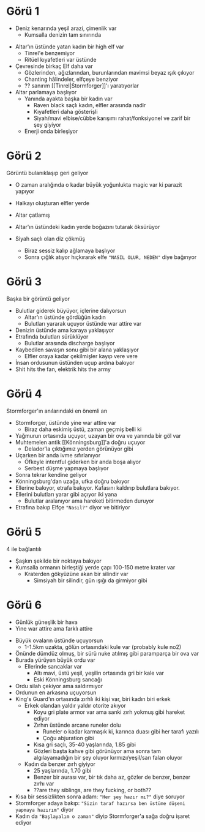  
  
# Görü 1  
- Deniz kenarında yeşil arazi, çimenlik var  
	- Kumsalla denizin tam sınırında  
* Altar'ın üstünde yatan kadın bir high elf var  
	* Tinrel'e benzemiyor  
	* Ritüel kıyafetleri var üstünde  
* Çevresinde birkaç Elf daha var  
	* Gözlerinden, ağızlarından, burunlarından mavimsi beyaz ışık çıkıyor  
	* Chanting hâlindeler, elfçeye benziyor  
	* ?? sanırım [[Tinrel|Stormforger]]'ı yaratıyorlar  
* Altar parlamaya başlıyor  
	* Yanında ayakta başka bir kadın var  
		* Raven black saçlı kadın, elfler arasında nadir  
		* Kıyafetleri daha gösterişli  
		* Siyah/mavi elbise/cübbe karışımı rahat/fonksiyonel ve zarif bir şey giyiyor  
	* Enerji onda birleşiyor  
  
# Görü 2  
Görüntü bulanıklaşıp geri geliyor  
-  O zaman aralığında o kadar büyük yoğunlukta magic var ki parazit yapıyor  
  
- Halkayı oluşturan elfler yerde  
- Altar çatlamış  
- Altar'ın üstündeki kadın yerde boğazını tutarak öksürüyor  
- Siyah saçlı olan diz çökmüş  
	- Biraz sessiz kalıp ağlamaya başlıyor  
	- Sonra çığlık atıyor hıçkırarak elfe `"NASIL OLUR, NEDEN"` diye bağırıyor  
  
# Görü 3  
Başka bir görüntü geliyor  
  
- Bulutlar giderek büyüyor, içlerine dalıyorsun  
	- Altar'ın üstünde gördüğün kadın  
	- Bulutları yararak uçuyor üstünde war attire var  
- Denizin üstünde ama karaya yaklaşıyor  
- Etrafında bulutları sürüklüyor  
	- Bulutlar arasında discharge başlıyor  
- Kaybedilen savaşın sonu gibi bir alana yaklaşıyor  
	- Elfler oraya kadar çekilmişler kayıp vere vere  
- İnsan ordusunun üstünden uçup ardına bakıyor  
- Shit hits the fan, elektrik hits the army  
  
  
# Görü 4  
Stormforger'ın anılarındaki en önemli an  
  
- Stormforger, üstünde yine war attire var  
	- Biraz daha eskimiş üstü, zaman geçmiş belli ki  
- Yağmurun ortasında uçuyor, uzayan bir ova ve yanında bir göl var  
- Muhtemelen antik [[Könningsburg]]'a doğru uçuyor  
	- Delador'la çıktığımız yerden görünüyor gibi  
- Uçarken bir anda ivme sıfırlanıyor  
	- Öfkeyle intentful giderken bir anda boşa alıyor  
	- Serbest düşme yapmaya başlıyor  
- Sonra tekrar kendine geliyor  
- Könningsburg'dan uzağa, ufka doğru bakıyor  
- Ellerine bakıyor, etrafa bakıyor. Kafasını kaldırıp bulutlara bakıyor.  
- Ellerini bulutları yarar gibi açıyor iki yana  
	- Bulutlar aralanıyor ama hareketi bitirmeden duruyor  
- Etrafına bakıp Elfçe `"Nasıl?"` diyor ve bitiriyor  
  
# Görü 5  
4 ile bağlantılı  
  
- Şaşkın şekilde bir noktaya bakıyor  
- Kumsalla ormanın birleştiği yerde çapı 100-150 metre krater var  
	- Kraterden gökyüzüne akan bir silindir var  
		- Simsiyah bir silindir, gün ışığı da girmiyor gibi  
  
# Görü 6  
* Günlük güneşlik bir hava  
* Yine war attire ama farklı attire  
- Büyük ovaların üstünde uçuyorsun  
	- 1-1.5km uzakta, gölün ortasındaki kule var (probably kule no2)  
- Önünde dümdüz olmuş, bir sürü nuke atılmış gibi paramparça bir ova var  
- Burada yürüyen büyük ordu var  
	- Ellerinde sancaklar var  
		- Altı mavi, üstü yeşil, yeşilin ortasında gri bir kale var  
		- Eski Könningsburg sancağı  
- Ordu silah çekiyor ama saldırmıyor  
- Ordunun en arkasına uçuyorsun  
- King's Guard'ın ortasında zırhlı iki kişi var, biri kadın biri erkek  
	- Erkek olandan yaldır yaldır otorite akıyor  
		- Koyu gri plate armor var ama sanki zırh yokmuş gibi hareket ediyor  
		- Zırhın üstünde arcane runeler dolu  
			- Runeler o kadar karmaşık ki, karınca duası gibi her tarafı yazılı  
			- Çoğu abjuration gibi  
		- Kısa gri saçlı, 35-40 yaşlarında, 1.85 gibi  
		- Gözleri başta kahve gibi görünüyor ama sonra tam algılayamadığın bir şey oluyor kırmızı/yeşil/sarı falan oluyor  
	- Kadın da benzer zırh giyiyor  
		- 25 yaşlarında, 1.70 gibi  
		- Benzer bir aurası var, bir tık daha az, gözler de benzer, benzer zırhı var  
		- ??are they siblings, are they fucking, or both??  
- Kısa bir sessizlikten sonra adam: `"Her şey hazır mı?"` diye soruyor  
- Stormforger adaya bakıp: `"Sizin taraf hazırsa ben üstüme düşeni yapmaya hazırım"` diyor  
- Kadın da `"Başlayalım o zaman"` diyip Stormforger'a sağa doğru işaret ediyor